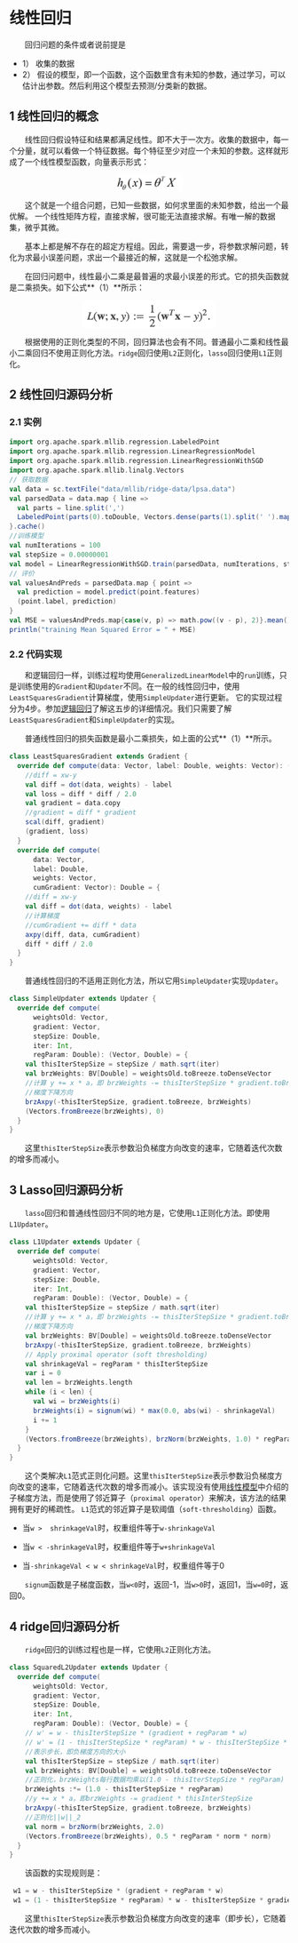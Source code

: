 # 线性回归

&emsp;&emsp;回归问题的条件或者说前提是
- 1） 收集的数据
- 2） 假设的模型，即一个函数，这个函数里含有未知的参数，通过学习，可以估计出参数。然后利用这个模型去预测/分类新的数据。

## 1 线性回归的概念

&emsp;&emsp;线性回归假设特征和结果都满足线性。即不大于一次方。收集的数据中，每一个分量，就可以看做一个特征数据。每个特征至少对应一个未知的参数。这样就形成了一个线性模型函数，向量表示形式：

<div  align="center"><img src="imgs/1.1.png" width = "120" height = "30" alt="1.1" align="center" /></div>

&emsp;&emsp;这个就是一个组合问题，已知一些数据，如何求里面的未知参数，给出一个最优解。 一个线性矩阵方程，直接求解，很可能无法直接求解。有唯一解的数据集，微乎其微。

&emsp;&emsp;基本上都是解不存在的超定方程组。因此，需要退一步，将参数求解问题，转化为求最小误差问题，求出一个最接近的解，这就是一个松弛求解。

&emsp;&emsp;在回归问题中，线性最小二乘是最普遍的求最小误差的形式。它的损失函数就是二乘损失。如下公式**（1）**所示：

<div  align="center"><img src="imgs/1.2.png" width = "240" height = "50" alt="1.2" align="center" /></div>

&emsp;&emsp;根据使用的正则化类型的不同，回归算法也会有不同。普通最小二乘和线性最小二乘回归不使用正则化方法。`ridge`回归使用`L2`正则化，`lasso`回归使用`L1`正则化。

## 2 线性回归源码分析

### 2.1 实例

```scala
import org.apache.spark.mllib.regression.LabeledPoint
import org.apache.spark.mllib.regression.LinearRegressionModel
import org.apache.spark.mllib.regression.LinearRegressionWithSGD
import org.apache.spark.mllib.linalg.Vectors
// 获取数据
val data = sc.textFile("data/mllib/ridge-data/lpsa.data")
val parsedData = data.map { line =>
  val parts = line.split(',')
  LabeledPoint(parts(0).toDouble, Vectors.dense(parts(1).split(' ').map(_.toDouble)))
}.cache()
//训练模型
val numIterations = 100
val stepSize = 0.00000001
val model = LinearRegressionWithSGD.train(parsedData, numIterations, stepSize)
// 评价
val valuesAndPreds = parsedData.map { point =>
  val prediction = model.predict(point.features)
  (point.label, prediction)
}
val MSE = valuesAndPreds.map{case(v, p) => math.pow((v - p), 2)}.mean()
println("training Mean Squared Error = " + MSE)
```

### 2.2 代码实现

&emsp;&emsp;和逻辑回归一样，训练过程均使用`GeneralizedLinearModel`中的`run`训练，只是训练使用的`Gradient`和`Updater`不同。在一般的线性回归中，使用`LeastSquaresGradient`计算梯度，使用`SimpleUpdater`进行更新。
它的实现过程分为4步。参加[逻辑回归](../逻辑回归/logic-regression.md)了解这五步的详细情况。我们只需要了解`LeastSquaresGradient`和`SimpleUpdater`的实现。

&emsp;&emsp;普通线性回归的损失函数是最小二乘损失，如上面的公式**（1）**所示。

```scala
class LeastSquaresGradient extends Gradient {
  override def compute(data: Vector, label: Double, weights: Vector): (Vector, Double) = {
    //diff = xw-y
    val diff = dot(data, weights) - label
    val loss = diff * diff / 2.0
    val gradient = data.copy
    //gradient = diff * gradient
    scal(diff, gradient)
    (gradient, loss)
  }
  override def compute(
      data: Vector,
      label: Double,
      weights: Vector,
      cumGradient: Vector): Double = {
    //diff = xw-y
    val diff = dot(data, weights) - label
    //计算梯度
    //cumGradient += diff * data
    axpy(diff, data, cumGradient)
    diff * diff / 2.0
  }
}
```
&emsp;&emsp;普通线性回归的不适用正则化方法，所以它用`SimpleUpdater`实现`Updater`。

```scala
class SimpleUpdater extends Updater {
  override def compute(
      weightsOld: Vector,
      gradient: Vector,
      stepSize: Double,
      iter: Int,
      regParam: Double): (Vector, Double) = {
    val thisIterStepSize = stepSize / math.sqrt(iter)
    val brzWeights: BV[Double] = weightsOld.toBreeze.toDenseVector
    //计算 y += x * a，即 brzWeights -= thisIterStepSize * gradient.toBreeze
    //梯度下降方向
    brzAxpy(-thisIterStepSize, gradient.toBreeze, brzWeights)
    (Vectors.fromBreeze(brzWeights), 0)
  }
}
```
&emsp;&emsp;这里`thisIterStepSize`表示参数沿负梯度方向改变的速率，它随着迭代次数的增多而减小。

## 3 Lasso回归源码分析

&emsp;&emsp;`lasso`回归和普通线性回归不同的地方是，它使用`L1`正则化方法。即使用`L1Updater`。

```scala
class L1Updater extends Updater {
  override def compute(
      weightsOld: Vector,
      gradient: Vector,
      stepSize: Double,
      iter: Int,
      regParam: Double): (Vector, Double) = {
    val thisIterStepSize = stepSize / math.sqrt(iter)
    //计算 y += x * a，即 brzWeights -= thisIterStepSize * gradient.toBreeze
    //梯度下降方向
    val brzWeights: BV[Double] = weightsOld.toBreeze.toDenseVector
    brzAxpy(-thisIterStepSize, gradient.toBreeze, brzWeights)
    // Apply proximal operator (soft thresholding)
    val shrinkageVal = regParam * thisIterStepSize
    var i = 0
    val len = brzWeights.length
    while (i < len) {
      val wi = brzWeights(i)
      brzWeights(i) = signum(wi) * max(0.0, abs(wi) - shrinkageVal)
      i += 1
    }
    (Vectors.fromBreeze(brzWeights), brzNorm(brzWeights, 1.0) * regParam)
  }
}
```
&emsp;&emsp;这个类解决`L1`范式正则化问题。这里`thisIterStepSize`表示参数沿负梯度方向改变的速率，它随着迭代次数的增多而减小。该实现没有使用[线性模型](../readme.md)中介绍的子梯度方法，而是使用了邻近算子（`proximal operator`）来解决，该方法的结果拥有更好的稀疏性。
`L1`范式的邻近算子是软阈值（`soft-thresholding`）函数。

- 当`w >  shrinkageVal`时，权重组件等于`w-shrinkageVal`

- 当`w < -shrinkageVal`时，权重组件等于`w+shrinkageVal`

- 当`-shrinkageVal < w < shrinkageVal`时，权重组件等于0

&emsp;&emsp;`signum`函数是子梯度函数，当`w<0`时，返回-1，当`w>0`时，返回1，当`w=0`时，返回0。

## 4 ridge回归源码分析

&emsp;&emsp;`ridge`回归的训练过程也是一样，它使用`L2`正则化方法。

```scala
class SquaredL2Updater extends Updater {
  override def compute(
      weightsOld: Vector,
      gradient: Vector,
      stepSize: Double,
      iter: Int,
      regParam: Double): (Vector, Double) = {
    // w' = w - thisIterStepSize * (gradient + regParam * w)
    // w' = (1 - thisIterStepSize * regParam) * w - thisIterStepSize * gradient
    //表示步长，即负梯度方向的大小
    val thisIterStepSize = stepSize / math.sqrt(iter)
    val brzWeights: BV[Double] = weightsOld.toBreeze.toDenseVector
    //正则化，brzWeights每行数据均乘以(1.0 - thisIterStepSize * regParam)
    brzWeights :*= (1.0 - thisIterStepSize * regParam)
    //y += x * a，即brzWeights -= gradient * thisInterStepSize
    brzAxpy(-thisIterStepSize, gradient.toBreeze, brzWeights)
    //正则化||w||_2
    val norm = brzNorm(brzWeights, 2.0)
    (Vectors.fromBreeze(brzWeights), 0.5 * regParam * norm * norm)
  }
}
```
&emsp;&emsp;该函数的实现规则是：

```scala
 w1 = w - thisIterStepSize * (gradient + regParam * w)
 w1 = (1 - thisIterStepSize * regParam) * w - thisIterStepSize * gradient
```
&emsp;&emsp;这里`thisIterStepSize`表示参数沿负梯度方向改变的速率（即步长），它随着迭代次数的增多而减小。
